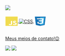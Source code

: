 <div>
   <a href="https://github.com/lucianozr">
   <img height="180em" src="https://github-readme-stats.vercel.app/api/top-langs/?username=lucianozr&layout=compact&langs_count=6&theme=cobalt"/>
</div>

<div style="display: inlineblock"><br>
  <img align="center" alt="Js" height="30" width="40" src="https://raw.githubusercontent.com/devicons/devicon/master/icons/javascript/javascript-plain.svg">
  <img align="center" alt="CSS" height="30" width="40" src="https://raw.githubusercontent.com/devicons/devicon/master/icons/css3/typescript-original.svg">
  <img align="center" alt="CSS" height="30" width="40" src="https://raw.githubusercontent.com/devicons/devicon/master/icons/css3/css3-original.svg">
</div>
 
<br>
 
Meus meios de contato!😉
<div> 
  <a href="https://instagram.com/lucianoszr" target="_blank"><img src="https://img.shields.io/badge/-Instagram-%23E4405F?style=for-the-badge&logo=instagram&logoColor=white" target="_blank"></a>
  <a href = "jr.lucianobio@gmail.com"><img src="https://img.shields.io/badge/-Gmail-%23333?style=for-the-badge&logo=gmail&logoColor=white" target="_blank"></a>
